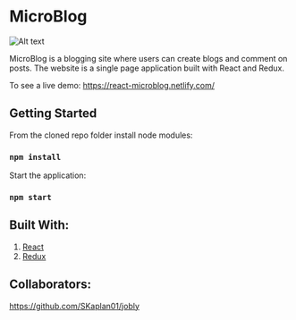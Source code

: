 # MicroBlog

![Alt text](https://github.com/hasierpastor/microblog/blob/master/assets/markdown.png)

MicroBlog is a blogging site where users can create blogs and comment on posts. The website is a single page application built with React and Redux.

To see a live demo: https://react-microblog.netlify.com/

## Getting Started

From the cloned repo folder install node modules:

### `npm install`

Start the application:

### `npm start`

## Built With:

1. [React](https://reactjs.org/)
2. [Redux](https://redux.js.org/)

## Collaborators:

https://github.com/SKaplan01/jobly
